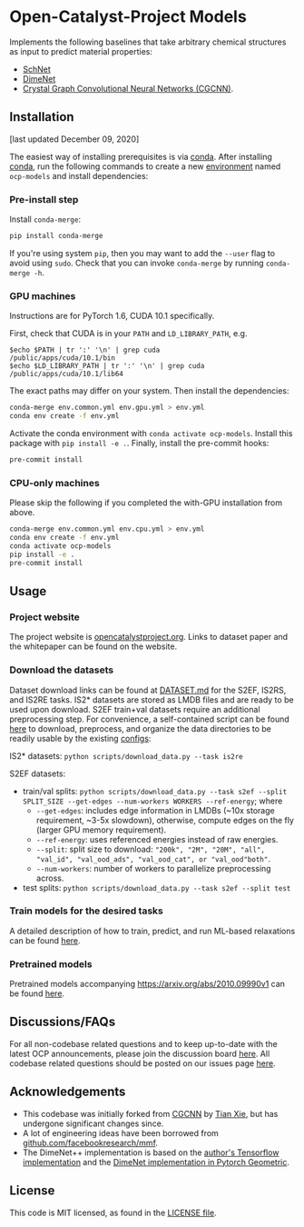 # Open-Catalyst-Project Models

Implements the following baselines that take arbitrary chemical structures as
input to predict material properties:
- [SchNet](https://arxiv.org/abs/1706.08566)
- [DimeNet](https://arxiv.org/abs/2003.03123)
- [Crystal Graph Convolutional Neural Networks (CGCNN)](https://link.aps.org/doi/10.1103/PhysRevLett.120.145301).

##  Installation

[last updated December 09, 2020]

The easiest way of installing prerequisites is via [conda](https://conda.io/docs/index.html).
After installing [conda](http://conda.pydata.org/), run the following commands
to create a new [environment](https://conda.io/docs/user-guide/tasks/manage-environments.html)
named `ocp-models` and install dependencies:

### Pre-install step

Install `conda-merge`:
```bash
pip install conda-merge
```
If you're using system `pip`, then you may want to add the `--user` flag to avoid using `sudo`.
Check that you can invoke `conda-merge` by running `conda-merge -h`.

### GPU machines

Instructions are for PyTorch 1.6, CUDA 10.1 specifically.

First, check that CUDA is in your `PATH` and `LD_LIBRARY_PATH`, e.g.
```
$echo $PATH | tr ':' '\n' | grep cuda
/public/apps/cuda/10.1/bin
$echo $LD_LIBRARY_PATH | tr ':' '\n' | grep cuda
/public/apps/cuda/10.1/lib64
```
The exact paths may differ on your system. Then install the dependencies:
```bash
conda-merge env.common.yml env.gpu.yml > env.yml
conda env create -f env.yml
```
Activate the conda environment with `conda activate ocp-models`.
Install this package with `pip install -e .`.
Finally, install the pre-commit hooks:
```bash
pre-commit install
```

### CPU-only machines

Please skip the following if you completed the with-GPU installation from above.

```bash
conda-merge env.common.yml env.cpu.yml > env.yml
conda env create -f env.yml
conda activate ocp-models
pip install -e .
pre-commit install
```

## Usage

### Project website

The project website is [opencatalystproject.org](https://opencatalystproject.org). Links to dataset paper and the whitepaper can be found on the website.

### Download the datasets

Dataset download links can be found at [DATASET.md](https://github.com/Open-Catalyst-Project/ocp/blob/master/DATASET.md) for the S2EF, IS2RS, and IS2RE tasks. IS2* datasets are stored as LMDB files and are ready to be used upon download. S2EF train+val datasets require an additional preprocessing step. For convenience, a self-contained script can be found [here](https://github.com/Open-Catalyst-Project/ocp/blob/master/scripts/download_data.py) to download, preprocess, and organize the data directories to be readily usable by the existing [configs](https://github.com/Open-Catalyst-Project/ocp/tree/master/configs):

IS2* datasets: `python scripts/download_data.py --task is2re`

S2EF datasets:
- train/val splits: `python scripts/download_data.py --task s2ef --split SPLIT_SIZE --get-edges --num-workers WORKERS --ref-energy`; where
    - `--get-edges`: includes edge information in LMDBs (~10x storage requirement, ~3-5x slowdown), otherwise, compute edges on the fly (larger GPU memory requirement).
    - `--ref-energy`: uses referenced energies instead of raw energies.
    - `--split`: split size to download: `"200k", "2M", "20M", "all", "val_id", "val_ood_ads", "val_ood_cat", or "val_ood"both"`.
    - `--num-workers`: number of workers to parallelize preprocessing across.
- test splits: `python scripts/download_data.py --task s2ef --split test`

### Train models for the desired tasks

A detailed description of how to train, predict, and run ML-based relaxations can be found [here](https://github.com/Open-Catalyst-Project/ocp/blob/master/TRAIN.md).

### Pretrained models

Pretrained models accompanying https://arxiv.org/abs/2010.09990v1 can be found [here](https://github.com/Open-Catalyst-Project/ocp/blob/master/MODELS.md).

## Discussions/FAQs

For all non-codebase related questions and to keep up-to-date with the latest OCP announcements, please join the discussion board [here](https://discuss.opencatalystproject.org/). All codebase related questions should be posted on our issues page [here](https://github.com/Open-Catalyst-Project/ocp/issues).

## Acknowledgements

- This codebase was initially forked from [CGCNN](https://github.com/txie-93/cgcnn)
by [Tian Xie](http://txie.me), but has undergone significant changes since.
- A lot of engineering ideas have been borrowed from [github.com/facebookresearch/mmf](https://github.com/facebookresearch/mmf).
- The DimeNet++ implementation is based on the [author's Tensorflow implementation](https://github.com/klicperajo/dimenet) and the [DimeNet implementation in Pytorch Geometric](https://github.com/rusty1s/pytorch_geometric/blob/master/torch_geometric/nn/models/dimenet.py).

## License

This code is MIT licensed, as found in the [LICENSE file](https://github.com/Open-Catalyst-Project/ocp/blob/master/LICENSE.md).
